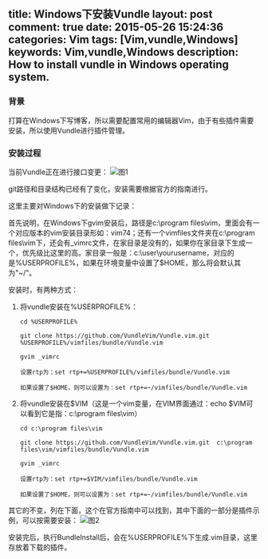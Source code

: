 title: Windows下安装Vundle
layout: post
comment: true
date: 2015-05-26 15:24:36
categories: Vim
tags: [Vim,vundle,Windows]
keywords: Vim,vundle,Windows
description: How to install vundle in Windows operating system.
---
### 背景

打算在Windows下写博客，所以需要配置常用的编辑器Vim，由于有些插件需要安装，所以使用Vundle进行插件管理。

### 安装过程

当前Vundle正在进行接口变更：
![图1](Windows下安装Vundle1.png)

git路径和目录结构已经有了变化，安装需要根据官方的指南进行。

这里主要对Windows下的安装做下记录：

首先说明，在Windows下gvim安装后，路径是c:\program files\vim，里面会有一个对应版本的vim安装目录形如：vim74；还有一个vimfiles文件夹在c:\program files\vim下，还会有_vimrc文件，在家目录是没有的，如果你在家目录下生成一个，优先级比这里的高。家目录一般是：c:\user\yourusername，对应的是%USERPROFILE%，如果在环境变量中设置了$HOME，那么将会默认其为"~/"。

安装时，有两种方式：

1. 将vundle安装在%USERPROFILE%：

    ```
    cd %USERPROFILE%

    git clone https://github.com/VundleVim/Vundle.vim.git  %USERPROFILE%/vimfiles/bundle/Vundle.vim

    gvim _vimrc

    设置rtp为：set rtp+=%USERPROFILE%/vimfiles/bundle/Vundle.vim

    如果设置了$HOME，则可以设置为：set rtp+=~/vimfiles/bundle/Vundle.vim
    ```

2. 将vundle安装在$VIM（这是一个vim变量，在VIM界面通过：echo $VIM可以看到它是指：c:\program files\vim）

    ```
    cd c:\program files\vim

    git clone https://github.com/VundleVim/Vundle.vim.git  c:\program files\vim/vimfiles/bundle/Vundle.vim

    gvim _vimrc

    设置rtp为：set rtp+=$VIM/vimfiles/bundle/Vundle.vim

    如果设置了$HOME，则可以设置为：set rtp+=~/vimfiles/bundle/Vundle.vim
    ```

其它的不变，列在下面，这个在官方指南中可以找到，其中下面的一部分是插件示例，可以按需要安装：
![图2](Windows下安装Vundle2.png)

安装完后，执行BundleInstall后，会在%USERPROFILE%下生成.vim目录，这里存放着下载的插件。
